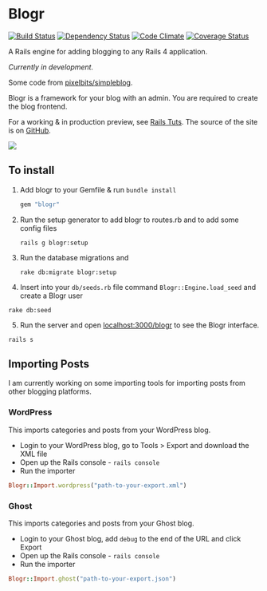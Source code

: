 # Blogr

[![Build Status](https://travis-ci.org/blogr/engine.png?branch=testing)](https://travis-ci.org/blogr/engine)  [![Dependency Status](https://gemnasium.com/blogr/engine.png)](https://gemnasium.com/blogr/engine)  [![Code Climate](https://codeclimate.com/github/blogr/engine.png)](https://codeclimate.com/github/blogr/engine)  [![Coverage Status](https://coveralls.io/repos/blogr/engine/badge.png)](https://coveralls.io/r/blogr/engine)  

A Rails engine for adding blogging to any Rails 4 application.

*Currently in development.*

Some code from [pixelbits/simpleblog](https://github.com/pixelbits/simpleblog).

Blogr is a framework for your blog with an admin. You are required to create the blog frontend.

For a working & in production preview, see [Rails Tuts](http://railstuts.net). The source of the site is on [GitHub](https://github.com/railstuts/site).

![](http://s.vou.pe/GUpWX.png)

## To install

1. Add blogr to your Gemfile & run `bundle install`

	```ruby
	gem "blogr"
	```

2. Run the setup generator to add blogr to routes.rb and to add some config files

	```
	rails g blogr:setup
	```

3. Run the database migrations and 
	
	```
	rake db:migrate blogr:setup
	```

4. Insert into your `db/seeds.rb` file command `Blogr::Engine.load_seed` and create a Blogr user

  ```
  rake db:seed
  ```

5. Run the server and open [localhost:3000/blogr](http://localhost:3000/blogr) to see the Blogr interface.

  ```
  rails s
  ```

## Importing Posts

I am currently working on some importing tools for importing posts from other blogging platforms.

### WordPress

This imports categories and posts from your WordPress blog.

- Login to your WordPress blog, go to Tools > Export and download the XML file
- Open up the Rails console - `rails console`
- Run the importer

```ruby
Blogr::Import.wordpress("path-to-your-export.xml")
```

### Ghost

This imports categories and posts from your Ghost blog.

- Login to your Ghost blog, add `debug` to the end of the URL and click Export
- Open up the Rails console - `rails console`
- Run the importer

```ruby
Blogr::Import.ghost("path-to-your-export.json")
```
